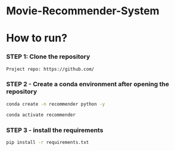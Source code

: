 # Movie-Recommender-System

# How to run?
### STEP 1: Clone the repository

```bash
Project repo: https://github.com/
```

### STEP 2 - Create a conda environment after opening the repository

```bash
conda create -n recommender python -y
```

```bash
conda activate recommender
```

### STEP 3 - install the requirements
```bash
pip install -r requirements.txt
```
